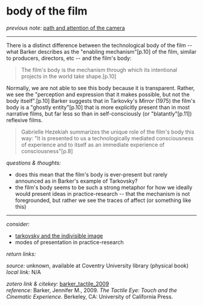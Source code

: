 # body of the film

_previous note:_  [path and attention of the camera](x-devonthink-item://88345655-6E2B-477A-8397-D849CCE1A5B3)

---

There is a distinct difference between the technological body of the film -- what Barker describes as the "enabling mechanism"[p.10] of the film, similar to producers, directors, etc -- and the film's body:

>The film's body is the mechanism through which its intentional projects in the world take shape.[p.10]

Normally, we are not able to see this body because it is transparent. Rather, we see the "perception and expression that it makes possible, but not the body itself".[p.10] Barker suggests that in Tarkovky's _Mirror_ (1975) the film's body is a "ghostly entity"[p.10] that is more explicitly present than in most narrative films, but far less so than in self-consciously (or "blatantly"[p.11]) reflexive films. 

>Gabrielle Hezekiah summarizes the unique role of the film's body this way: "It is presented to us a technologically mediated consciousness of experience and to itself as an immediate experience of consciousness"[p.8]


_questions & thoughts:_

- does this mean that the film's body is ever-present but rarely announced as in Barker's example of Tarkovsky?
- the film's body seems to be such a strong metaphor for how we ideally would present ideas in practice-research -- that the mechanism is not foregrounded, but rather we see the traces of affect (or something like this)


--- 

_consider:_ 

- [tarkovsky and the indivisible image](x-devonthink-item://9F69A03F-4493-4181-8D57-069D0681CA08)
- modes of presentation in practice-research

_return links:_

_source:_ unknown, available at Coventry University library (physical book)      
_local link:_ N/A

_zotero link & citekey:_ [barker_tactile_2009](zotero://select/items/1_AGI2LELH)  
_reference:_ Barker, Jennifer M., 2009. _The Tactile Eye: Touch and the Cinematic Experience_. Berkeley, CA: University of California Press.


